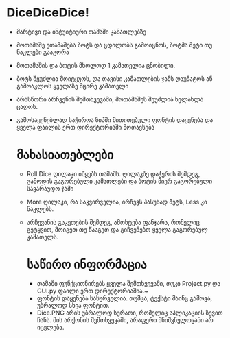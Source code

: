 # DiceDiceDice!
- მარტივი და ინტუიტიური თამაში კამათლებზე
- მოთამაშე ეთამაშება ბოტს და ცდილობს გამოიცნოს, ბოტმა მეტი თუ ნაკლები გააგორა
- მოთამაშის და ბოტის მხოლოდ 1 კამათელია ცნობილი.
- ბოტს შეუძლია მოიტყუოს, და თავისი კამათლების ჯამს დაუმატოს ან გამოაკლოს ყველაზე მცირე კამათელი
- არასწორი არჩვენის შემთხვევაში, მოთამაშეს შეუძლია ხელახლა ცადოს.
- გამოსაყენებლად საჭიროა ზიპში მითითებული ფონტის დაყენება და ყველა ფაილის ერთ დირექტორიაში მოთავსება

  # მახასიათებლები
  - Roll Dice ღილაკი იწყებს თამაშს. ღილაკზე დაჭერის შემდეგ, გამოდის გაგორებული კამათლები და ბოტის მიერ გაგორებული სავარაუდო ჯამი
  - More ღილაკი, რა საკვირველია, ირჩევს პასუხად მეტს, Less კი ნაკლებს.
  - არჩევანის გაკეთების შემდეგ, ამოხტება ფანჯარა, რომელიც გეტყვით, მოიგეთ თუ წააგეთ და გიჩვენებთ ყველა გაგორებულ კამათელს.
 
    # საწირო ინფორმაცია

    - თამაში ფუნქციონირებს ყველა შემთხვევაში, თუკი Project.py და GUI.py ფაილი ერთ დირექტორიაშია.~
    - ფონტის დაყენება სასურველია. თუმცა, ტექსტი მაინც გამოვა, უბრალოდ სხვა ფონტით.
    - Dice.PNG არის უბრალოდ სურათი, რომელიც აპლიკაციის ზევით ჩანს. მის არქონის შემთხვევაში, არაფერი მნიშვნელოვანი არ იცვლება.
 
    
